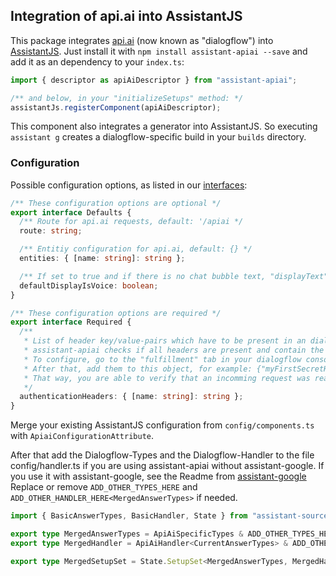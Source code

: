 ## Integration of api.ai into AssistantJS

This package integrates [api.ai][1] (now known as "dialogflow") into [AssistantJS][2]. Just install it with `npm install assistant-apiai --save` and add it as an dependency to your `index.ts`:

```typescript
import { descriptor as apiAiDescriptor } from "assistant-apiai";

/** and below, in your "initializeSetups" method: */
assistantJs.registerComponent(apiAiDescriptor);
```

This component also integrates a generator into AssistantJS. So executing `assistant g` creates a dialogflow-specific build in your `builds` directory.

### Configuration

Possible configuration options, as listed in our [interfaces](src/components/apiai/private-interfaces.ts):

```typescript
/** These configuration options are optional */
export interface Defaults {
  /** Route for api.ai requests, default: '/apiai */
  route: string;

  /** Entitiy configuration for api.ai, default: {} */
  entities: { [name: string]: string };

  /** If set to true and if there is no chat bubble text, "displayText" will be set to the voiceResponse, default: true */
  defaultDisplayIsVoice: boolean;
}

/** These configuration options are required */
export interface Required {
  /**
   * List of header key/value-pairs which have to be present in an dialogflow request.
   * assistant-apiai checks if all headers are present and contain the respective value.
   * To configure, go to the "fulfillment" tab in your dialogflow console and add some secret header keys and (complex) values.
   * After that, add them to this object, for example: {"myFirstSecretHeader": "myVerySecretValue", "mySecondSecretHeader": "mySecondVerySecretValue"}.
   * That way, you are able to verify that an incomming request was really sent by your dialogflow agent.
   */
  authenticationHeaders: { [name: string]: string };
}
```

Merge your existing AssistantJS configuration from `config/components.ts` with `ApiaiConfigurationAttribute`.

After that add the Dialogflow-Types and the Dialogflow-Handler to the file config/handler.ts if you are using assistant-apiai without assistant-google.
If you use it with assistant-google, see the Readme from [assistant-google][3]
Replace or remove `ADD_OTHER_TYPES_HERE` and `ADD_OTHER_HANDLER_HERE<MergedAnswerTypes>` if needed.
```typescript
import { BasicAnswerTypes, BasicHandler, State } from "assistant-source";

export type MergedAnswerTypes = ApiAiSpecificTypes & ADD_OTHER_TYPES_HERE;
export type MergedHandler = ApiAiHandler<CurrentAnswerTypes> & ADD_OTHER_HANDLER_HERE<MergedAnswerTypes>;

export type MergedSetupSet = State.SetupSet<MergedAnswerTypes, MergedHandler>
```

[1]: https://dialogflow.com/
[2]: http://assistantjs.org
[3]: https://github.com/webcomputing/assistant-google
